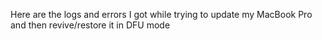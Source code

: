 Here are the logs and errors I got while trying to update my MacBook Pro and then revive/restore it in DFU mode
